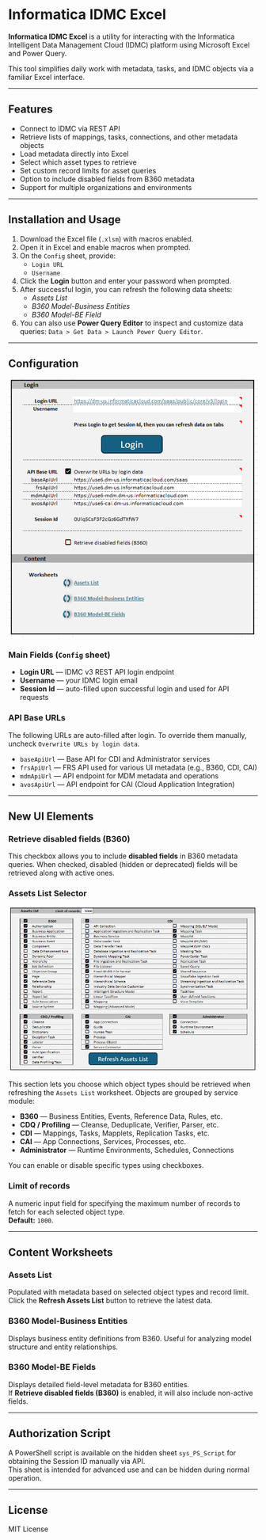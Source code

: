 
# Informatica IDMC Excel

**Informatica IDMC Excel** is a utility for interacting with the Informatica Intelligent Data Management Cloud (IDMC) platform using Microsoft Excel and Power Query.

This tool simplifies daily work with metadata, tasks, and IDMC objects via a familiar Excel interface.

---

## Features

- Connect to IDMC via REST API
- Retrieve lists of mappings, tasks, connections, and other metadata objects
- Load metadata directly into Excel
- Select which asset types to retrieve
- Set custom record limits for asset queries
- Option to include disabled fields from B360 metadata
- Support for multiple organizations and environments


---

## Installation and Usage

1. Download the Excel file (`.xlsm`) with macros enabled.
2. Open it in Excel and enable macros when prompted.
3. On the `Config` sheet, provide:
   - `Login URL`
   - `Username`
4. Click the **Login** button and enter your password when prompted.
5. After successful login, you can refresh the following data sheets:
   - *Assets List*
   - *B360 Model-Business Entities*
   - *B360 Model-BE Field*
6. You can also use **Power Query Editor** to inspect and customize data queries:
   `Data > Get Data > Launch Power Query Editor`.

---

## Configuration

![settings](images/config-content.png)

### Main Fields (`Config` sheet)

- **Login URL** — IDMC v3 REST API login endpoint  
- **Username** — your IDMC login email  
- **Session Id** — auto-filled upon successful login and used for API requests

### API Base URLs

The following URLs are auto-filled after login. To override them manually, uncheck `Overwrite URLs by login data`.

- `baseApiUrl` — Base API for CDI and Administrator services  
- `frsApiUrl` — FRS API used for various UI metadata (e.g., B360, CDI, CAI)  
- `mdmApiUrl` — API endpoint for MDM metadata and operations  
- `avosApiUrl` — API endpoint for CAI (Cloud Application Integration)  

---

## New UI Elements

### Retrieve disabled fields (B360)

This checkbox allows you to include **disabled fields** in B360 metadata queries. When checked, disabled (hidden or deprecated) fields will be retrieved along with active ones.

### Assets List Selector

![settings](images/assets-list-filter.png)

This section lets you choose which object types should be retrieved when refreshing the `Assets List` worksheet. Objects are grouped by service module:

- **B360** — Business Entities, Events, Reference Data, Rules, etc.
- **CDQ / Profiling** — Cleanse, Deduplicate, Verifier, Parser, etc.
- **CDI** — Mappings, Tasks, Mapplets, Replication Tasks, etc.
- **CAI** — App Connections, Services, Processes, etc.
- **Administrator** — Runtime Environments, Schedules, Connections

You can enable or disable specific types using checkboxes.

### Limit of records

A numeric input field for specifying the maximum number of records to fetch for each selected object type.  
**Default:** `1000`.

---

## Content Worksheets

### Assets List

Populated with metadata based on selected object types and record limit.  
Click the **Refresh Assets List** button to retrieve the latest data.

### B360 Model-Business Entities

Displays business entity definitions from B360. Useful for analyzing model structure and entity relationships.

### B360 Model-BE Fields

Displays detailed field-level metadata for B360 entities.  
If **Retrieve disabled fields (B360)** is enabled, it will also include non-active fields.

---

## Authorization Script

A PowerShell script is available on the hidden sheet `sys_PS_Script` for obtaining the Session ID manually via API.  
This sheet is intended for advanced use and can be hidden during normal operation.

---

## License

MIT License
